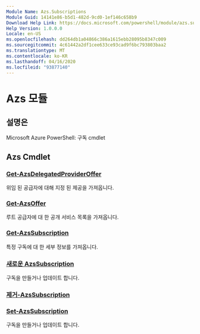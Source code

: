 ```yaml
---
Module Name: Azs.Subscriptions
Module Guid: 14141e86-b5d1-482d-9cd0-1ef146c658b9
Download Help Link: https://docs.microsoft.com/powershell/module/azs.subscriptions
Help Version: 1.0.0.0
Locale: en-US
ms.openlocfilehash: dd264db1a04866c386a1615ebb28095b8347c009
ms.sourcegitcommit: 4c61442a2df1cee633ce93cad9f6bc793803baa2
ms.translationtype: MT
ms.contentlocale: ko-KR
ms.lasthandoff: 04/16/2020
ms.locfileid: "93877140"
---
```

# Azs 모듈
## 설명은
Microsoft Azure PowerShell: 구독 cmdlet

## Azs Cmdlet
### [Get-AzsDelegatedProviderOffer](Get-AzsDelegatedProviderOffer.md)
위임 된 공급자에 대해 지정 된 제공을 가져옵니다.

### [Get-AzsOffer](Get-AzsOffer.md)
루트 공급자에 대 한 공개 서비스 목록을 가져옵니다.

### [Get-AzsSubscription](Get-AzsSubscription.md)
특정 구독에 대 한 세부 정보를 가져옵니다.

### [새로운 AzsSubscription](New-AzsSubscription.md)
구독을 만들거나 업데이트 합니다.

### [제거-AzsSubscription](Remove-AzsSubscription.md)


### [Set-AzsSubscription](Set-AzsSubscription.md)
구독을 만들거나 업데이트 합니다.

